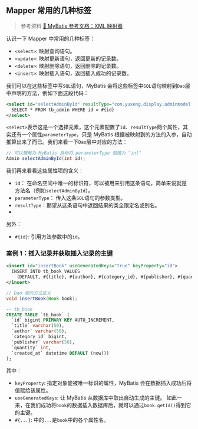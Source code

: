## Mapper 常用的几种标签
> 参考资料 [📖 MyBatis 参考文档：XML 映射器](https://mybatis.org/mybatis-3/zh_CN/sqlmap-xml.html)

认识一下 Mapper 中常用的几种标签：
 - `<select>`: 映射查询语句。
 - `<update>`: 映射更新语句，返回更新的记录数。
 - `<delete>`: 映射删除语句，返回删除的记录数。
 - `<insert>`: 映射插入语句，返回插入成功的记录数。
  
我们可以在这些标签中写`SQL`语句，MyBatis 会将这些标签中`SQL`语句映射到`Dao`层中声明的方法，例如下面这段代码：
```xml
<select id="selectAdminById" resultType="com.yuxeng.display.adminmodel.Admin">
  SELECT * FROM tb_admin WHERE id = #{id}
</select>
```
`<select>`表示这是一个选择元素，这个元素配置了`id`、`resultType`两个属性，其实还有一个属性`parameterType`，只是 MyBatis 根据被映射到的方法的入参，自动推算出来了而已。我们来看一下`Dao`层中对应的方法：

```java
// 可以理解为 MyBatis 自动将 parameterType 赋值为 "int"
Admin selectAdminById(int id); 
```

我们再来看看这些属性项的含义：
 - `id`：	在命名空间中唯一的标识符，可以被用来引用这条语句，简单来说就是方法名（例如`selectAdminById`）。
 - `parameterType`： 传入这条`SQL`语句的参数类型。
 - `resultType`：期望从这条语句中返回结果的类全限定名或别名。
 - 
另外：
 - `#{id}`: 引用方法参数中的`id`。

### 案例 1：插入记录并获取插入记录的主键
```xml
<insert id="insertBook" useGeneratedKeys="true" keyProperty="id">
  INSERT INTO tb_book VALUES
    (DEFAULT, #{title}, #{author}, #{category_id}, #{publisher}, #{quantity}, DEFAULT)
</insert>
```

```java
// Dao 层的方法定义
void insertBook(Book book);
```

```sql
-- tb_book
CREATE TABLE `tb_book` (
  `id` bigint PRIMARY KEY AUTO_INCREMENT,
  `title` varchar(50),
  `author` varchar(50),
  `category_id` bigint,
  `publisher` varchar(50),
  `quantity` int,
  `created_at` datetime DEFAULT (now())
);
```
其中：
 - `keyProperty`: 指定对象能被唯一标识的属性，MyBatis 会在数据插入成功后将值赋给该属性。
 - `useGeneratedKeys`: 让 MyBatis 从数据库中取出自动生成的主键。
如此一来，在我们成功将`book`的数据插入数据库后，就可以通过`book.getId()`得到它的主键。
- `#{...}`: 中的`...`是`book`中的各个属性名。
